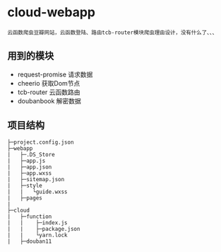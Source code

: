 # cloud-webapp 

    云函数爬虫豆瓣网站，云函数登陆、路由tcb-router模块爬虫理由设计，没有什么了、、、

## 用到的模块
- request-promise 请求数据
- cheerio 获取Dom节点
- tcb-router 云函数路由
- doubanbook 解密数据


## 项目结构
```
├─project.config.json
├─webapp
|   ├─.DS_Store
|   ├─app.js
|   ├─app.json
|   ├─app.wxss
|   ├─sitemap.json
|   ├─style
|   |   └guide.wxss
|   ├─pages
|   
├─cloud
|   ├─function
|   |    ├─index.js
|   |    ├─package.json
|   |    └yarn.lock
|   ├─douban11

```
